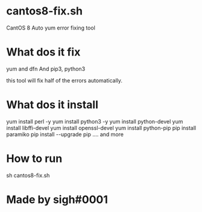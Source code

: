 # cantos8-fix.sh
CantOS 8 Auto yum error fixing tool 

# What dos it fix 
 yum and dfn
 And pip3, python3
 
 this tool will fix half of the errors automatically.

# What dos it install 

yum install perl -y
yum install python3 -y
yum install python-devel
yum install libffi-devel
yum install openssl-devel
yum install python-pip
pip install paramiko
pip install --upgrade pip
.... and more 

# How to run

sh cantos8-fix.sh

# Made by sigh#0001
